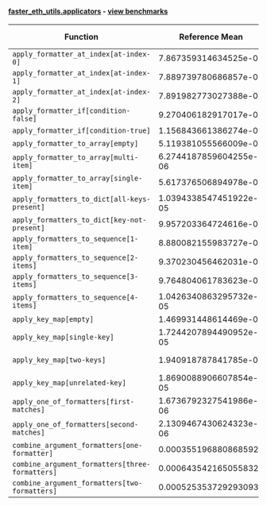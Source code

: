 #### [faster_eth_utils.applicators](https://github.com/BobTheBuidler/faster-eth-utils/blob/master/faster_eth_utils/applicators.py) - [view benchmarks](https://github.com/BobTheBuidler/faster-eth-utils/blob/master/benchmarks/test_applicators_benchmarks.py)

| Function | Reference Mean | Faster Mean | % Change | Speedup (%) | x Faster | Faster |
|----------|---------------|-------------|----------|-------------|----------|--------|
| `apply_formatter_at_index[at-index-0]` | 7.867359314634525e-06 | 9.182230718118177e-06 | -16.71% | -14.32% | 0.86x | ❌ |
| `apply_formatter_at_index[at-index-1]` | 7.889739780686857e-06 | 9.144889991106873e-06 | -15.91% | -13.73% | 0.86x | ❌ |
| `apply_formatter_at_index[at-index-2]` | 7.891982773027388e-06 | 9.236547417399734e-06 | -17.04% | -14.56% | 0.85x | ❌ |
| `apply_formatter_if[condition-false]` | 9.270406182917017e-07 | 1.073579681387326e-06 | -15.81% | -13.65% | 0.86x | ❌ |
| `apply_formatter_if[condition-true]` | 1.156843661386274e-06 | 1.523976912985714e-06 | -31.74% | -24.09% | 0.76x | ❌ |
| `apply_formatter_to_array[empty]` | 5.119381055566009e-06 | 5.330296970572371e-06 | -4.12% | -3.96% | 0.96x | ❌ |
| `apply_formatter_to_array[multi-item]` | 6.2744187859604255e-06 | 6.6957518314029605e-06 | -6.72% | -6.29% | 0.94x | ❌ |
| `apply_formatter_to_array[single-item]` | 5.617376506894978e-06 | 5.926415400030857e-06 | -5.50% | -5.21% | 0.95x | ❌ |
| `apply_formatters_to_dict[all-keys-present]` | 1.0394338547451922e-05 | 7.810746459127416e-06 | 24.86% | 33.08% | 1.33x | ✅ |
| `apply_formatters_to_dict[key-not-present]` | 9.957203364724616e-06 | 7.080891683850114e-06 | 28.89% | 40.62% | 1.41x | ✅ |
| `apply_formatters_to_sequence[1-item]` | 8.880082155983727e-06 | 6.131057093154958e-06 | 30.96% | 44.84% | 1.45x | ✅ |
| `apply_formatters_to_sequence[2-items]` | 9.370230456462031e-06 | 6.516711935208811e-06 | 30.45% | 43.79% | 1.44x | ✅ |
| `apply_formatters_to_sequence[3-items]` | 9.764804061783623e-06 | 6.957793413222911e-06 | 28.75% | 40.34% | 1.40x | ✅ |
| `apply_formatters_to_sequence[4-items]` | 1.0426340863295732e-05 | 7.125046550144381e-06 | 31.66% | 46.33% | 1.46x | ✅ |
| `apply_key_map[empty]` | 1.469931448614469e-05 | 7.345962802493012e-06 | 50.03% | 100.10% | 2.00x | ✅ |
| `apply_key_map[single-key]` | 1.7244207894490952e-05 | 9.443562656552374e-06 | 45.24% | 82.60% | 1.83x | ✅ |
| `apply_key_map[two-keys]` | 1.940918787841785e-05 | 1.0963504296455682e-05 | 43.51% | 77.03% | 1.77x | ✅ |
| `apply_key_map[unrelated-key]` | 1.8690088906607854e-05 | 1.0112978771551171e-05 | 45.89% | 84.81% | 1.85x | ✅ |
| `apply_one_of_formatters[first-matches]` | 1.6736792327541986e-06 | 1.5648407939016042e-06 | 6.50% | 6.96% | 1.07x | ✅ |
| `apply_one_of_formatters[second-matches]` | 2.1309467430624323e-06 | 1.9511550797199795e-06 | 8.44% | 9.21% | 1.09x | ✅ |
| `combine_argument_formatters[one-formatter]` | 0.0003551968808685926 | 0.0012494059037027438 | -251.75% | -71.57% | 0.28x | ❌ |
| `combine_argument_formatters[three-formatters]` | 0.0006435421650558326 | 0.0015140323066427472 | -135.27% | -57.49% | 0.43x | ❌ |
| `combine_argument_formatters[two-formatters]` | 0.000525353729293093 | 0.0013974259104224836 | -166.00% | -62.41% | 0.38x | ❌ |
